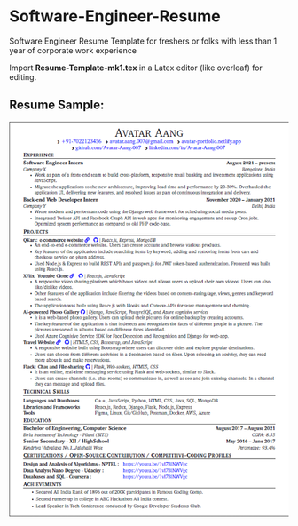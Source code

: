 # Software-Engineer-Resume
Software Engineer Resume Template for freshers or folks with less than 1 year of corporate work experience


Import **Resume-Template-mk1.tex** in a Latex editor (like overleaf) for editing. 

## Resume Sample:

![Resume-Sample-Image](./Resume-Sample-image.png)
